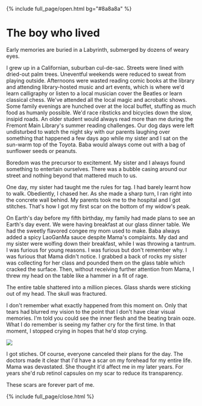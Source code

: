 {% include full_page/open.html bg="#8a8a8a" %}

# The boy who lived

Early memories are buried in a Labyrinth, submerged by dozens of weary eyes.

I grew up in a Californian, suburban cul-de-sac. 
Streets were lined with dried-out palm trees. Uneventful weekends were reduced to sweat from playing outside. Afternoons were wasted reading comic books at the library and attending library-hosted music and art events, which is where we'd learn calligraphy or listen to a local musician cover the Beatles or learn classical chess. We've attended all the local magic and acrobatic shows. Some family evenings are hunched over at the local buffet, stuffing as much food as humanly possible. We'd race ribsticks and bicycles down the slow, insipid roads. An older student would always read more than me during the Fremont Main Library's summer reading challenges. Our dog days were left undisturbed to watch the night sky with our parents laughing over something that happened a few days ago while my sister and I sat on the sun-warm top of the Toyota. Baba would always come out with a bag of sunflower seeds or peanuts.

Boredom was the precursor to excitement.
My sister and I always found something to entertain ourselves.
There was a bubble casing around our street and nothing beyond that mattered much to us.

One day, my sister had taught me the rules for tag. I had barely learnt how to walk.
Obediently, I chased her. As she made a sharp turn, I ran right into the concrete wall behind.
My parents took me to the hospital and I got stitches.
That's how I got my first scar on the bottom of my widow's peak.

On Earth's day before my fifth birthday, my family had made plans to see an Earth's day event.
We were having breakfast at our glass dinner table.
We had the sweetly flavored congee my mom used to make.
Baba always added a spicy LaoGanMa sauce despite Mama's complaints.
My dad and my sister were wolfing down their breakfast, while I was throwing a tantrum.
I was furious for young reasons.
I was furious but don't remember why.
I was furious that Mama didn't notice.
I grabbed a back of rocks my sister was collecting for her class and pounded them on the glass table which cracked the surface.
Then, without receiving further attention from Mama, I threw my head on the table like a hammer in a fit of rage.

The entire table shattered into a million pieces.
Glass shards were sticking out of my head.
The skull was fractured.

I don't remember what exactly happened from this moment on.
Only that tears had blurred my vision to the point that I don't have clear visual memories.
I'm told you could see the inner flesh and the beating brain ooze.
What I do remember is seeing my father cry for the first time.
In that moment, I stopped crying in hopes that he'd stop crying.


<img src="../images/scar.JPG" />

I got stiches. Of course, everyone canceled their plans for the day.
The doctors made it clear that I'd have a scar on my forehead for my entire life.
Mama was devastated. She thought it'd affect me in my later years.
For years she'd rub retinol capsules on my scar to reduce its transparency.

These scars are forever part of me.



{% include full_page/close.html %}